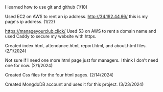 I learned how to use git and github (1/10)

Used EC2 on AWS to rent an ip address.
http://34.192.44.66/ this is my page's ip address. (1/22)

https://manageyourclub.click/
Used 53 on AWS to rent a domain name and used Caddy to secure my website with https.

Created index.html, attendance.html, report.html, and about.html files. (2/1/2024)

Not sure if I need one more html page just for managers. I think I don't need one for now. (2/1/2024)

Created Css files for the four html pages. (2/14/2024)

Created MongdoDB account and uses it for this project. (3/23/2024)
